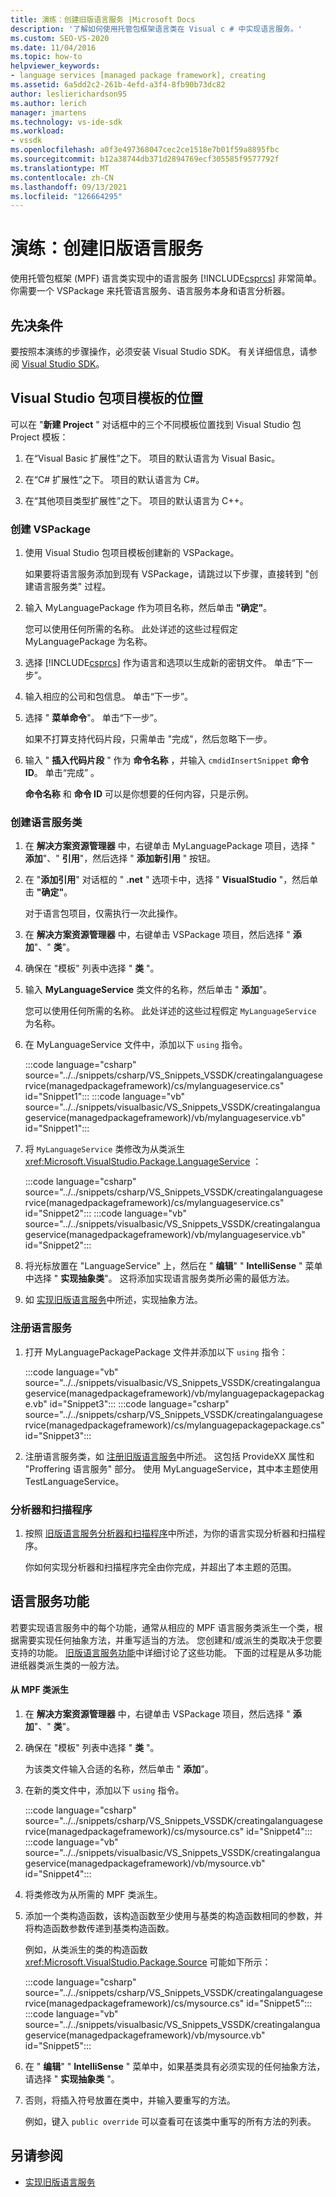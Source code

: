 ```yaml
---
title: 演练：创建旧版语言服务 |Microsoft Docs
description: '了解如何使用托管包框架语言类在 Visual c # 中实现语言服务。'
ms.custom: SEO-VS-2020
ms.date: 11/04/2016
ms.topic: how-to
helpviewer_keywords:
- language services [managed package framework], creating
ms.assetid: 6a5dd2c2-261b-4efd-a3f4-8fb90b73dc82
author: leslierichardson95
ms.author: lerich
manager: jmartens
ms.technology: vs-ide-sdk
ms.workload:
- vssdk
ms.openlocfilehash: a0f3e497368047cec2ce1518e7b01f59a8895fbc
ms.sourcegitcommit: b12a38744db371d2894769ecf305585f9577792f
ms.translationtype: MT
ms.contentlocale: zh-CN
ms.lasthandoff: 09/13/2021
ms.locfileid: "126664295"
---
```

# <a name="walkthrough-creating-a-legacy-language-service"></a>演练：创建旧版语言服务
使用托管包框架 (MPF) 语言类实现中的语言服务 [!INCLUDE[csprcs](../../data-tools/includes/csprcs_md.md)] 非常简单。 你需要一个 VSPackage 来托管语言服务、语言服务本身和语言分析器。

## <a name="prerequisites"></a>先决条件
 要按照本演练的步骤操作，必须安装 Visual Studio SDK。 有关详细信息，请参阅 [Visual Studio SDK](../../extensibility/visual-studio-sdk.md)。

## <a name="locations-for-the-visual-studio-package-project-template"></a>Visual Studio 包项目模板的位置
 可以在 "**新建 Project** " 对话框中的三个不同模板位置找到 Visual Studio 包 Project 模板：

1. 在“Visual Basic 扩展性”之下。 项目的默认语言为 Visual Basic。

2. 在“C# 扩展性”之下。 项目的默认语言为 C#。

3. 在“其他项目类型扩展性”之下。 项目的默认语言为 C++。

### <a name="create-a-vspackage"></a>创建 VSPackage

1. 使用 Visual Studio 包项目模板创建新的 VSPackage。

    如果要将语言服务添加到现有 VSPackage，请跳过以下步骤，直接转到 "创建语言服务类" 过程。

2. 输入 MyLanguagePackage 作为项目名称，然后单击 **"确定"**。

    您可以使用任何所需的名称。 此处详述的这些过程假定 MyLanguagePackage 为名称。

3. 选择 [!INCLUDE[csprcs](../../data-tools/includes/csprcs_md.md)] 作为语言和选项以生成新的密钥文件。 单击“下一步”。 

4. 输入相应的公司和包信息。 单击“下一步”。

5. 选择 " **菜单命令**"。 单击“下一步”。

    如果不打算支持代码片段，只需单击 "完成"，然后忽略下一步。

6. 输入 " **插入代码片段** " 作为 **命令名称** ，并输入 `cmdidInsertSnippet` **命令 ID**。 单击“完成”  。

    **命令名称** 和 **命令 ID** 可以是你想要的任何内容，只是示例。

### <a name="create-the-language-service-class"></a>创建语言服务类

1. 在 **解决方案资源管理器** 中，右键单击 MyLanguagePackage 项目，选择 " **添加**"、" **引用**"，然后选择 " **添加新引用** " 按钮。

2. 在 "**添加引用**" 对话框的 " **.net** " 选项卡中，选择 " **VisualStudio** "，然后单击 **"确定"**。

     对于语言包项目，仅需执行一次此操作。

3. 在 **解决方案资源管理器** 中，右键单击 VSPackage 项目，然后选择 " **添加**"、" **类**"。

4. 确保在 "模板" 列表中选择 " **类** "。

5. 输入 **MyLanguageService** 类文件的名称，然后单击 " **添加**"。

     您可以使用任何所需的名称。 此处详述的这些过程假定 `MyLanguageService` 为名称。

6. 在 MyLanguageService 文件中，添加以下 `using` 指令。

     :::code language="csharp" source="../../snippets/csharp/VS_Snippets_VSSDK/creatingalanguageservice(managedpackageframework)/cs/mylanguageservice.cs" id="Snippet1":::
     :::code language="vb" source="../../snippets/visualbasic/VS_Snippets_VSSDK/creatingalanguageservice(managedpackageframework)/vb/mylanguageservice.vb" id="Snippet1":::

7. 将 `MyLanguageService` 类修改为从类派生 <xref:Microsoft.VisualStudio.Package.LanguageService> ：

     :::code language="csharp" source="../../snippets/csharp/VS_Snippets_VSSDK/creatingalanguageservice(managedpackageframework)/cs/mylanguageservice.cs" id="Snippet2":::
     :::code language="vb" source="../../snippets/visualbasic/VS_Snippets_VSSDK/creatingalanguageservice(managedpackageframework)/vb/mylanguageservice.vb" id="Snippet2":::

8. 将光标放置在 "LanguageService" 上，然后在 " **编辑**" " **IntelliSense** " 菜单中选择 " **实现抽象类**"。 这将添加实现语言服务类所必需的最低方法。

9. 如 [实现旧版语言服务](../../extensibility/internals/implementing-a-legacy-language-service2.md)中所述，实现抽象方法。

### <a name="register-the-language-service"></a>注册语言服务

1. 打开 MyLanguagePackagePackage 文件并添加以下 `using` 指令：

     :::code language="vb" source="../../snippets/visualbasic/VS_Snippets_VSSDK/creatingalanguageservice(managedpackageframework)/vb/mylanguagepackagepackage.vb" id="Snippet3":::
     :::code language="csharp" source="../../snippets/csharp/VS_Snippets_VSSDK/creatingalanguageservice(managedpackageframework)/cs/mylanguagepackagepackage.cs" id="Snippet3":::

2. 注册语言服务类，如 [注册旧版语言服务](../../extensibility/internals/registering-a-legacy-language-service1.md)中所述。 这包括 ProvideXX 属性和 "Proffering 语言服务" 部分。 使用 MyLanguageService，其中本主题使用 TestLanguageService。

### <a name="the-parser-and-scanner"></a>分析器和扫描程序

1. 按照 [旧版语言服务分析器和扫描程序](../../extensibility/internals/legacy-language-service-parser-and-scanner.md)中所述，为你的语言实现分析器和扫描程序。

     你如何实现分析器和扫描程序完全由你完成，并超出了本主题的范围。

## <a name="language-service-features"></a>语言服务功能
 若要实现语言服务中的每个功能，通常从相应的 MPF 语言服务类派生一个类，根据需要实现任何抽象方法，并重写适当的方法。 您创建和/或派生的类取决于您要支持的功能。 [旧版语言服务功能](../../extensibility/internals/legacy-language-service-features1.md)中详细讨论了这些功能。 下面的过程是从多功能进纸器类派生类的一般方法。

#### <a name="deriving-from-an-mpf-class"></a>从 MPF 类派生

1. 在 **解决方案资源管理器** 中，右键单击 VSPackage 项目，然后选择 " **添加**"、" **类**"。

2. 确保在 "模板" 列表中选择 " **类** "。

     为该类文件输入合适的名称，然后单击 " **添加**"。

3. 在新的类文件中，添加以下 `using` 指令。

     :::code language="csharp" source="../../snippets/csharp/VS_Snippets_VSSDK/creatingalanguageservice(managedpackageframework)/cs/mysource.cs" id="Snippet4":::
     :::code language="vb" source="../../snippets/visualbasic/VS_Snippets_VSSDK/creatingalanguageservice(managedpackageframework)/vb/mysource.vb" id="Snippet4":::

4. 将类修改为从所需的 MPF 类派生。

5. 添加一个类构造函数，该构造函数至少使用与基类的构造函数相同的参数，并将构造函数参数传递到基类构造函数。

     例如，从类派生的类的构造函数 <xref:Microsoft.VisualStudio.Package.Source> 可能如下所示：

     :::code language="csharp" source="../../snippets/csharp/VS_Snippets_VSSDK/creatingalanguageservice(managedpackageframework)/cs/mysource.cs" id="Snippet5":::
     :::code language="vb" source="../../snippets/visualbasic/VS_Snippets_VSSDK/creatingalanguageservice(managedpackageframework)/vb/mysource.vb" id="Snippet5":::

6. 在 " **编辑**" " **IntelliSense** " 菜单中，如果基类具有必须实现的任何抽象方法，请选择 " **实现抽象类** "。

7. 否则，将插入符号放置在类中，并输入要重写的方法。

     例如，键入 `public override` 可以查看可在该类中重写的所有方法的列表。

## <a name="see-also"></a>另请参阅
- [实现旧版语言服务](../../extensibility/internals/implementing-a-legacy-language-service1.md)
